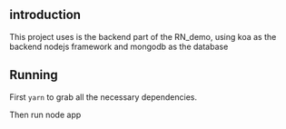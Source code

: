 ## introduction

This project uses is the backend part of the RN_demo, using koa as the backend nodejs framework and mongodb as the database

## Running

First `yarn` to grab all the necessary dependencies.

Then run node app

